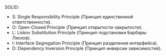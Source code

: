 SOLID:
- S: Single Responsibility Principle (Принцип единственной ответственности).
- O: Open-Closed Principle (Принцип открытости-закрытости).
- L: Liskov Substitution Principle (Принцип подстановки Барбары Лисков).
- I: Interface Segregation Principle (Принцип разделения интерфейса).
- D: Dependency Inversion Principle (Принцип инверсии зависимостей).